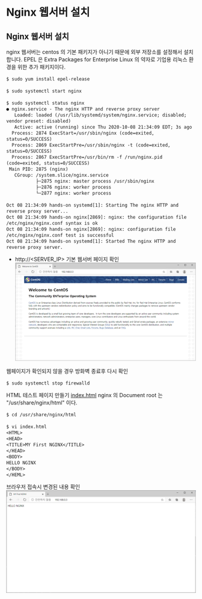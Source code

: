 # Nginx 웹서버 설치

## Nginx 웹서버 설치 
nginx 웹서버는 centos 의 기본 패키지가 아니기 때문에 외부 저장소를 설정해서 설치합니다.
EPEL 은 Extra Packages for Enterprise Linux 의 약자로 기업용 리눅스 환경을 위한 추가 패키지이다.
```
$ sudo yum install epel-release

$ sudo systemctl start nginx

$ sudo systemctl status nginx
● nginx.service - The nginx HTTP and reverse proxy server
   Loaded: loaded (/usr/lib/systemd/system/nginx.service; disabled; vendor preset: disabled)
   Active: active (running) since Thu 2020-10-08 21:34:09 EDT; 3s ago
  Process: 2874 ExecStart=/usr/sbin/nginx (code=exited, status=0/SUCCESS)
  Process: 2869 ExecStartPre=/usr/sbin/nginx -t (code=exited, status=0/SUCCESS)
  Process: 2867 ExecStartPre=/usr/bin/rm -f /run/nginx.pid (code=exited, status=0/SUCCESS)
 Main PID: 2875 (nginx)
   CGroup: /system.slice/nginx.service
           ├─2875 nginx: master process /usr/sbin/nginx
           ├─2876 nginx: worker process
           └─2877 nginx: worker process

Oct 08 21:34:09 hands-on systemd[1]: Starting The nginx HTTP and reverse proxy server...
Oct 08 21:34:09 hands-on nginx[2869]: nginx: the configuration file /etc/nginx/nginx.conf syntax is ok
Oct 08 21:34:09 hands-on nginx[2869]: nginx: configuration file /etc/nginx/nginx.conf test is successful
Oct 08 21:34:09 hands-on systemd[1]: Started The nginx HTTP and reverse proxy server.
```

* http://<SERVER_IP> 기본 웹서버 페이지 확인
![test](./img/test.PNG)

웹페이지가 확인되지 않을 경우 방화벽 종료후 다시 확인
```
$ sudo systemctl stop firewalld
```

HTML 테스트 페이지 만들기 [index.html](./index.html)
nginx 의 Document root 는 "/usr/share/nginx/html" 이다.
```
$ cd /usr/share/nginx/html

$ vi index.html
<HTML>
<HEAD>
<TITLE>MY First NGINX</TITLE>
</HEAD>
<BODY>
HELLO NGINX
</BODY>
</HEML> 
```

브라우저 접속시 변경된 내용 확인
![test](./img/test-1.PNG)